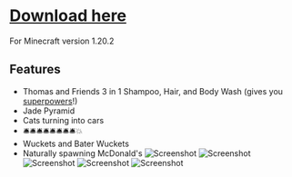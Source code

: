 # [Download here](https://github.com/MrAnderson1971/cursed_minecraft/raw/master/Thomas%20&%20Friends%203%20in%201%20Shampoo,%20Hair,%20and%20Body%20Wash.jar)

For Minecraft version 1.20.2
## Features
* Thomas and Friends 3 in 1 Shampoo, Hair, and Body Wash (gives you [superpowers](https://www.youtube.com/watch?v=P7I6rmtHB60)!)
* Jade Pyramid
* Cats turning into cars
* 🛎️🛎️🛎️🛎️🛎️🛎️🛎️🛎️💥
* Wuckets and Bater Wuckets
* Naturally spawning McDonald's
![Screenshot](https://cdn.discordapp.com/attachments/711005665245528065/1232499575751708763/image.png?ex=6629ae2d&is=66285cad&hm=3c1dbe075e3a130eb2522193240d360e2bc6b90a7a5cb7a137d710f301ccba04&)
![Screenshot](https://cdn.discordapp.com/attachments/707322532088250441/1232499895647342602/image.png?ex=6629ae79&is=66285cf9&hm=6cfe16ee4b0b5e9e1c19e404d9c002f401c6f5a3d73fe11235ab9ad68a843912&)
![Screenshot](https://cdn.discordapp.com/attachments/1194406899869831220/1232382538232758334/image.png?ex=6629412d&is=6627efad&hm=391ef0eaa915b2060231d06c577129b49e2b3d6af4b288bcd51d1cb8c3de62e3&)
![Screenshot](https://cdn.discordapp.com/attachments/880403913981968457/1233218604972118107/image.png?ex=662c4bd3&is=662afa53&hm=9845a2e34aab6d55b7fb0bfd53834704abd2a55a31d86eca92a3a2d492770fd4&)
![Screenshot](https://cdn.discordapp.com/attachments/1226267676582875146/1233611843449126973/image.png?ex=662dba0e&is=662c688e&hm=a50f71129411bcaf1822beb988e81bc989b6a903b07016fb56a9eaa99efbf642&)
